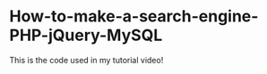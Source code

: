 How-to-make-a-search-engine-PHP-jQuery-MySQL
============================================

This is the code used in my tutorial video!
